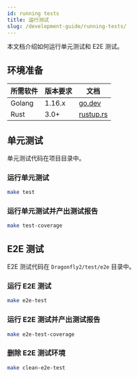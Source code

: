 ```yaml
---
id: running tests
title: 运行测试
slug: /development-guide/running-tests/
---
```


本文档介绍如何运行单元测试和 E2E 测试。

## 环境准备

<!-- markdownlint-disable -->

| 所需软件 | 版本要求 | 文档                            |
| -------- | -------- | ------------------------------- |
| Golang   | 1.16.x   | [go.dev](https://go.dev/)       |
| Rust     | 3.0+     | [rustup.rs](https://rustup.rs/) |

<!-- markdownlint-restore -->

## 单元测试

单元测试代码在项目目录中。

### 运行单元测试

```bash
make test
```

### 运行单元测试并产出测试报告

```bash
make test-coverage
```

## E2E 测试

E2E 测试代码在 `Dragonfly2/test/e2e` 目录中。

### 运行 E2E 测试

```bash
make e2e-test
```

### 运行 E2E 测试并产出测试报告

```bash
make e2e-test-coverage
```

### 删除 E2E 测试环境

```bash
make clean-e2e-test
```
